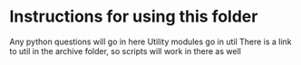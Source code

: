 # Instructions for using this folder
Any python questions will go in here
Utility modules go in util
There is a link to util in the archive folder, so scripts will work in there as well
